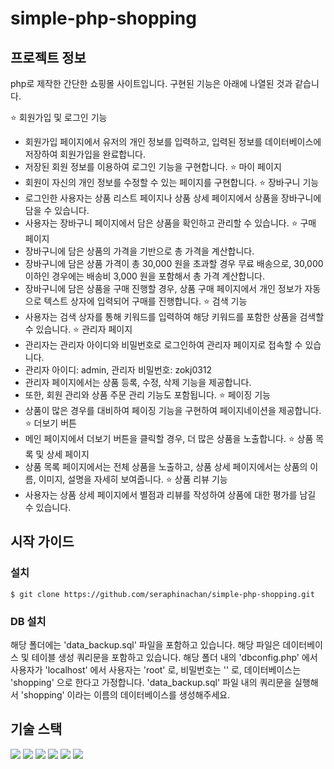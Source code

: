 # simple-php-shopping

## 프로젝트 정보

 php로 제작한 간단한 쇼핑몰 사이트입니다. 
 구현된 기능은 아래에 나열된 것과 같습니다. 

 ⭐️ 회원가입 및 로그인 기능
 - 회원가입 페이지에서 유저의 개인 정보를 입력하고, 입력된 정보를 데이터베이스에 저장하여 회원가입을 완료합니다.
 - 저장된 회원 정보를 이용하여 로그인 기능을 구현합니다.
 ⭐️ 마이 페이지
 - 회원이 자신의 개인 정보를 수정할 수 있는 페이지를 구현합니다.
 ⭐️ 장바구니 기능
 - 로그인한 사용자는 상품 리스트 페이지나 상품 상세 페이지에서 상품을 장바구니에 담을 수 있습니다.
 - 사용자는 장바구니 페이지에서 담은 상품을 확인하고 관리할 수 있습니다.
 ⭐️ 구매 페이지
 - 장바구니에 담은 상품의 가격을 기반으로 총 가격을 계산합니다.
 - 장바구니에 담은 상품 가격이 총 30,000 원을 초과할 경우 무료 배송으로, 30,000 이하인 경우에는 배송비 3,000 원을 포함해서 총 가격 계산합니다.
 - 장바구니에 담은 상품을 구매 진행할 경우, 상품 구매 페이지에서 개인 정보가 자동으로 텍스트 상자에 입력되어 구매를 진행합니다. 
 ⭐️ 검색 기능
 - 사용자는 검색 상자를 통해 키워드를 입력하여 해당 키워드를 포함한 상품을 검색할 수 있습니다.
 ⭐️ 관리자 페이지
 - 관리자는 관리자 아이디와 비밀번호로 로그인하여 관리자 페이지로 접속할 수 있습니다.
 - 관리자 아이디: admin, 관리자 비밀번호: zokj0312
 - 관리자 페이지에서는 상품 등록, 수정, 삭제 기능을 제공합니다.
 - 또한, 회원 관리와 상품 주문 관리 기능도 포함됩니다.
 ⭐️ 페이징 기능
 - 상품이 많은 경우를 대비하여 페이징 기능을 구현하여 페이지네이션을 제공합니다.
 ⭐️ 더보기 버튼
 - 메인 페이지에서 더보기 버튼을 클릭할 경우, 더 많은 상품을 노출합니다.
 ⭐️ 상품 목록 및 상세 페이지
 - 상품 목록 페이지에서는 전체 상품을 노출하고, 상품 상세 페이지에서는 상품의 이름, 이미지, 설명을 자세히 보여줍니다.
 ⭐️ 상품 리뷰 기능
 - 사용자는 상품 상세 페이지에서 별점과 리뷰를 작성하여 상품에 대한 평가를 남길 수 있습니다.

## 시작 가이드

### 설치

```
$ git clone https://github.com/seraphinachan/simple-php-shopping.git
```

### DB 설치

해당 폴더에는 'data_backup.sql' 파일을 포함하고 있습니다.
해당 파일은 데이터베이스 및 테이블 생성 쿼리문을 포함하고 있습니다.
해당 폴더 내의 'dbconfig.php' 에서 사용자가 'localhost' 에서 사용자는 'root' 로, 비밀번호는 '' 로, 데이터베이스는 'shopping' 으로 한다고 가정합니다. 
'data_backup.sql' 파일 내의 쿼리문을 실행해서 'shopping' 이라는 이름의 데이터베이스를 생성해주세요. 

## 기술 스택

<img src="https://img.shields.io/badge/Jquery-0769AD?style=for-the-badge&logo=jquery&logoColor=white">

<img src="https://img.shields.io/badge/PHP-777BB4?style=for-the-badge&logo=php&logoColor=white">

<img src="https://img.shields.io/badge/MySQL-4479A1?style=for-the-badge&logo=mysql&logoColor=white">

<img src="https://img.shields.io/badge/javascript-F7DF1E?style=for-the-badge&logo=javascript&logoColor=white">

<img src="https://img.shields.io/badge/html5-E34F26?style=for-the-badge&logo=html5&logoColor=white"> 

<img src="https://img.shields.io/badge/css3-1572B6?style=for-the-badge&logo=css3&logoColor=white">
